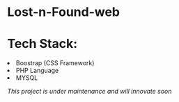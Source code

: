 # Lost-n-Found-web

<h1> Tech Stack: </h1>
<li> Boostrap (CSS Framework) </li>
<li> PHP Language </li>
<li> MYSQL </li>


<i> This project is under maintenance and will innovate soon </i>
 
